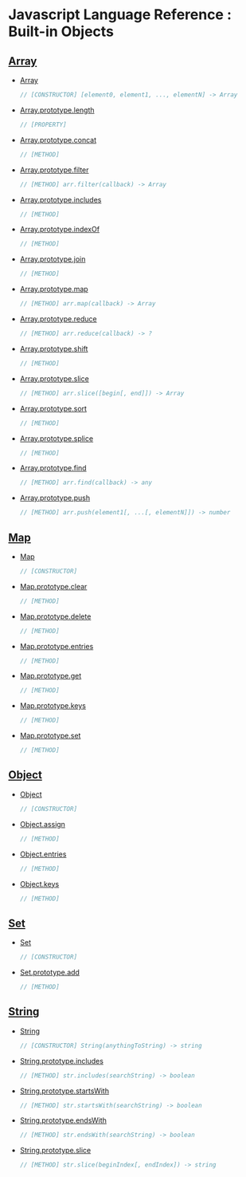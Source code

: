 Javascript Language Reference : Built-in Objects
================================================

[Array](https://developer.mozilla.org/en-US/docs/Web/JavaScript/Reference/Global_Objects/Array)
-------
- [Array](https://developer.mozilla.org/en-US/docs/Web/JavaScript/Reference/Global_Objects/Array/Array)
    ```javascript
    // [CONSTRUCTOR] [element0, element1, ..., elementN] -> Array
    ```
- [Array.prototype.length](https://developer.mozilla.org/en-US/docs/Web/JavaScript/Reference/Global_Objects/Array/length)
    ```javascript
    // [PROPERTY]
    ```
- [Array.prototype.concat](https://developer.mozilla.org/en-US/docs/Web/JavaScript/Reference/Global_Objects/Array/concat)
    ```javascript
    // [METHOD]
    ```
- [Array.prototype.filter](https://developer.mozilla.org/en-US/docs/Web/JavaScript/Reference/Global_Objects/Array/filter)
    ```javascript
    // [METHOD] arr.filter(callback) -> Array
    ```
- [Array.prototype.includes](https://developer.mozilla.org/en-US/docs/Web/JavaScript/Reference/Global_Objects/Array/includes)
    ```javascript
    // [METHOD]
    ```
- [Array.prototype.indexOf](https://developer.mozilla.org/en-US/docs/Web/JavaScript/Reference/Global_Objects/Array/indexOf)
    ```javascript
    // [METHOD]
    ```
- [Array.prototype.join](https://developer.mozilla.org/en-US/docs/Web/JavaScript/Reference/Global_Objects/Array/join)
    ```javascript
    // [METHOD]
    ```
- [Array.prototype.map](https://developer.mozilla.org/en-US/docs/Web/JavaScript/Reference/Global_Objects/Array/map)
    ```javascript
    // [METHOD] arr.map(callback) -> Array
    ```
- [Array.prototype.reduce](https://developer.mozilla.org/en-US/docs/Web/JavaScript/Reference/Global_Objects/Array/Reduce)
    ```javascript
    // [METHOD] arr.reduce(callback) -> ?
    ```
- [Array.prototype.shift](https://developer.mozilla.org/en-US/docs/Web/JavaScript/Reference/Global_Objects/Array/shift)
    ```javascript
    // [METHOD]
    ```
- [Array.prototype.slice](https://developer.mozilla.org/en-US/docs/Web/JavaScript/Reference/Global_Objects/Array/slice)
    ```javascript
    // [METHOD] arr.slice([begin[, end]]) -> Array
    ```
- [Array.prototype.sort](https://developer.mozilla.org/en-US/docs/Web/JavaScript/Reference/Global_Objects/Array/sort)
    ```javascript
    // [METHOD]
    ```
- [Array.prototype.splice](https://developer.mozilla.org/en-US/docs/Web/JavaScript/Reference/Global_Objects/Array/splice)
    ```javascript
    // [METHOD]
    ```
- [Array.prototype.find](https://developer.mozilla.org/en-US/docs/Web/JavaScript/Reference/Global_Objects/Array/find)
    ```javascript
    // [METHOD] arr.find(callback) -> any
    ```
- [Array.prototype.push](https://developer.mozilla.org/en-US/docs/Web/JavaScript/Reference/Global_Objects/Array/push)
    ```javascript
    // [METHOD] arr.push(element1[, ...[, elementN]]) -> number
    ```

[Map](https://developer.mozilla.org/en-US/docs/Web/JavaScript/Reference/Global_Objects/Map)
-----
- [Map](https://developer.mozilla.org/en-US/docs/Web/JavaScript/Reference/Global_Objects/Map/Map)
    ```javascript
    // [CONSTRUCTOR]
    ```
- [Map.prototype.clear](https://developer.mozilla.org/en-US/docs/Web/JavaScript/Reference/Global_Objects/Map/clear)
    ```javascript
    // [METHOD]
    ```
- [Map.prototype.delete](https://developer.mozilla.org/en-US/docs/Web/JavaScript/Reference/Global_Objects/Map/delete)
    ```javascript
    // [METHOD]
    ```
- [Map.prototype.entries](https://developer.mozilla.org/en-US/docs/Web/JavaScript/Reference/Global_Objects/Map/entries)
    ```javascript
    // [METHOD]
    ```
- [Map.prototype.get](https://developer.mozilla.org/en-US/docs/Web/JavaScript/Reference/Global_Objects/Map/get)
    ```javascript
    // [METHOD]
    ```
- [Map.prototype.keys](https://developer.mozilla.org/en-US/docs/Web/JavaScript/Reference/Global_Objects/Map/keys)
    ```javascript
    // [METHOD]
    ```
- [Map.prototype.set](https://developer.mozilla.org/en-US/docs/Web/JavaScript/Reference/Global_Objects/Map/set)
    ```javascript
    // [METHOD]
    ```

[Object](https://developer.mozilla.org/en-US/docs/Web/JavaScript/Reference/Global_Objects/Object)
--------
- [Object](https://developer.mozilla.org/en-US/docs/Web/JavaScript/Reference/Global_Objects/Object/Object)
    ```javascript
    // [CONSTRUCTOR]
    ```
- [Object.assign](https://developer.mozilla.org/en-US/docs/Web/JavaScript/Reference/Global_Objects/Object/assign)
    ```javascript
    // [METHOD]
    ```
- [Object.entries](https://developer.mozilla.org/en-US/docs/Web/JavaScript/Reference/Global_Objects/Object/entries)
    ```javascript
    // [METHOD]
    ```
- [Object.keys](https://developer.mozilla.org/en-US/docs/Web/JavaScript/Reference/Global_Objects/Object/keys)
    ```javascript
    // [METHOD]
    ```

[Set](https://developer.mozilla.org/en-US/docs/Web/JavaScript/Reference/Global_Objects/Set)
-----
- [Set](https://developer.mozilla.org/en-US/docs/Web/JavaScript/Reference/Global_Objects/Set/Set)
    ```js
    // [CONSTRUCTOR] 
    ```
- [Set.prototype.add](https://developer.mozilla.org/en-US/docs/Web/JavaScript/Reference/Global_Objects/Set/add)
    ```js
    // [METHOD] 
    ```

[String](https://developer.mozilla.org/en-US/docs/Web/JavaScript/Reference/Global_Objects/String)
--------
- [String](https://developer.mozilla.org/en-US/docs/Web/JavaScript/Reference/Global_Objects/String/String)
    ```js
    // [CONSTRUCTOR] String(anythingToString) -> string
    ```
- [String.prototype.includes](https://developer.mozilla.org/en-US/docs/Web/JavaScript/Reference/Global_Objects/String/includes)
    ```js
    // [METHOD] str.includes(searchString) -> boolean
    ```
- [String.prototype.startsWith](https://developer.mozilla.org/en-US/docs/Web/JavaScript/Reference/Global_Objects/String/startsWith)
    ```js
    // [METHOD] str.startsWith(searchString) -> boolean
    ```
- [String.prototype.endsWith](https://developer.mozilla.org/en-US/docs/Web/JavaScript/Reference/Global_Objects/String/endsWith)
    ```js
    // [METHOD] str.endsWith(searchString) -> boolean
    ```
- [String.prototype.slice](https://developer.mozilla.org/en-US/docs/Web/JavaScript/Reference/Global_Objects/String/slice)
    ```js
    // [METHOD] str.slice(beginIndex[, endIndex]) -> string
    ```